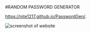 #RANDOM PASSWORD GENERATOR

 https://nite1217.github.io/PasswordGen/.

 <img src="./Projects/PasswordGen/PasswordGenScreenShot.jpg" alt="screenshot of website"/>


